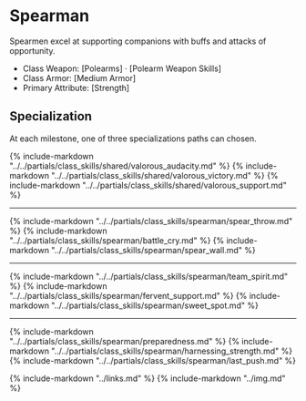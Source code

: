 # Spearman

Spearmen excel at supporting companions with buffs and attacks of opportunity.

* Class Weapon: [Polearms] &middot; [Polearm Weapon Skills]
* Class Armor: [Medium Armor]
* Primary Attribute: [Strength]

## Specialization
At each milestone, one of three specializations paths can chosen.

{% include-markdown "../../partials/class_skills/shared/valorous_audacity.md" %}
{% include-markdown "../../partials/class_skills/shared/valorous_victory.md" %}
{% include-markdown "../../partials/class_skills/shared/valorous_support.md" %}

---
{% include-markdown "../../partials/class_skills/spearman/spear_throw.md" %}
{% include-markdown "../../partials/class_skills/spearman/battle_cry.md" %}
{% include-markdown "../../partials/class_skills/spearman/spear_wall.md" %}

---
{% include-markdown "../../partials/class_skills/spearman/team_spirit.md" %}
{% include-markdown "../../partials/class_skills/spearman/fervent_support.md" %}
{% include-markdown "../../partials/class_skills/spearman/sweet_spot.md" %}

---
{% include-markdown "../../partials/class_skills/spearman/preparedness.md" %}
{% include-markdown "../../partials/class_skills/spearman/harnessing_strength.md" %}
{% include-markdown "../../partials/class_skills/spearman/last_push.md" %}

{% include-markdown "../links.md" %}
{% include-markdown "../img.md" %}